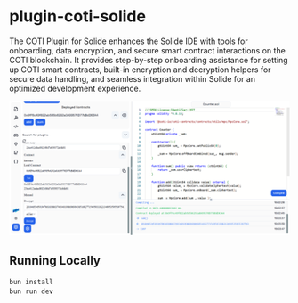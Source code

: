 # plugin-coti-solide

The COTI Plugin for Solide enhances the Solide IDE with tools for onboarding, data encryption, and secure smart contract interactions on the COTI blockchain. It provides step-by-step onboarding assistance for setting up COTI smart contracts, built-in encryption and decryption helpers for secure data handling, and seamless integration within Solide for an optimized development experience.

![](./public/cover.png)

## Running Locally

```bash
bun install
bun run dev
```